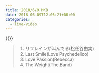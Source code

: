 ```yaml
---
title: 2018/6/9 MKB
date: 2018-06-09T12:05:21+00:00
categories:
  - live-video
---
```


{{<youtube OA0406zL7BU>}}

> 1. リフレインが叫んでる(松任谷由実)  
> 2. Last Smile(Love Psychedelico)  
> 3. Love Passion(Rebecca)  
> 4. The Weight(The Band)  